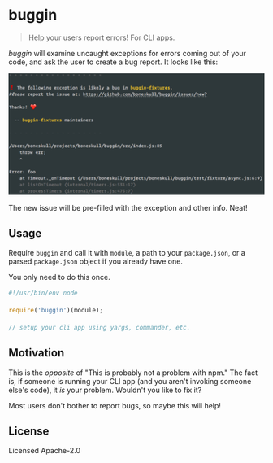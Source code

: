 # buggin

> Help your users report errors! For CLI apps.

_buggin_ will examine uncaught exceptions for errors coming out of your code, and ask the user to create a bug report. It looks like this:

![screenshot of output](assets/screenshot.png)

The new issue will be pre-filled with the exception and other info. Neat!

## Usage

Require `buggin` and call it with `module`, a path to your `package.json`, or a parsed `package.json` object if you already have one.

You only need to do this once.

```js
#!/usr/bin/env node

require('buggin')(module);

// setup your cli app using yargs, commander, etc.
```

## Motivation

This is the _opposite_ of "This is probably not a problem with npm." The fact is, if someone is running your CLI app (and you aren't invoking someone else's code), it _is_ your problem. Wouldn't you like to fix it?

Most users don't bother to report bugs, so maybe this will help!

## License

Licensed Apache-2.0
